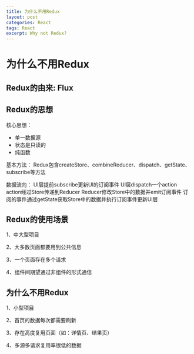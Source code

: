 ```yaml
---
title: 为什么不用Redux
layout: post
categories: React
tags: React
excerpt: Why not Redux?
---
```


# 为什么不用Redux

## Redux的由来: Flux

## Redux的思想

核心思想：

- 单一数据源
- 状态是只读的
- 纯函数

基本方法：
Redux包含createStore、combineReducer、dispatch、getState、subscribe等方法

数据流向：
UI层提前subscribe更新UI的订阅事件
UI层dispatch一个action
action经过Store传递到Reducer
Reducer修改Store中的数据并emit订阅事件
订阅的事件通过getState获取Store中的数据并执行订阅事件更新UI层

## Redux的使用场景

1、中大型项目

2、大多数页面都要用到公共信息

3、一个页面存在多个请求

4、组件间期望通过非组件的形式通信

## 为什么不用Redux

1、小型项目

2、首页的数据每次都需要刷新

3、存在高度复用页面（如：详情页、结果页）

4、多源多请求复用率很低的数据
